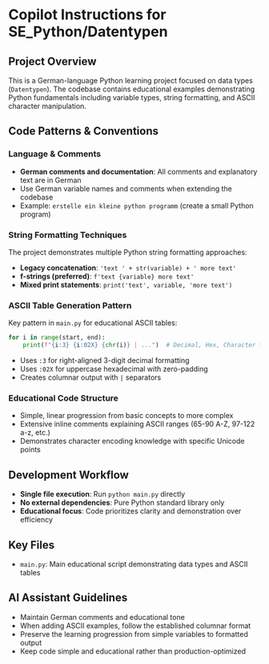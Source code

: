 # Copilot Instructions for SE_Python/Datentypen

## Project Overview
This is a German-language Python learning project focused on data types (`Datentypen`). The codebase contains educational examples demonstrating Python fundamentals including variable types, string formatting, and ASCII character manipulation.

## Code Patterns & Conventions

### Language & Comments
- **German comments and documentation**: All comments and explanatory text are in German
- Use German variable names and comments when extending the codebase
- Example: `erstelle ein kleine python programm` (create a small Python program)

### String Formatting Techniques
The project demonstrates multiple Python string formatting approaches:
- **Legacy concatenation**: `'text ' + str(variable) + ' more text'`
- **f-strings (preferred)**: `f'text {variable} more text'`  
- **Mixed print statements**: `print('text', variable, 'more text')`

### ASCII Table Generation Pattern
Key pattern in `main.py` for educational ASCII tables:
```python
for i in range(start, end):
    print(f"{i:3} {i:02X} {chr(i)} | ...")  # Decimal, Hex, Character format
```
- Uses `:3` for right-aligned 3-digit decimal formatting
- Uses `:02X` for uppercase hexadecimal with zero-padding
- Creates columnar output with `|` separators

### Educational Code Structure
- Simple, linear progression from basic concepts to more complex
- Extensive inline comments explaining ASCII ranges (65-90 A-Z, 97-122 a-z, etc.)
- Demonstrates character encoding knowledge with specific Unicode points

## Development Workflow
- **Single file execution**: Run `python main.py` directly
- **No external dependencies**: Pure Python standard library only
- **Educational focus**: Code prioritizes clarity and demonstration over efficiency

## Key Files
- `main.py`: Main educational script demonstrating data types and ASCII tables

## AI Assistant Guidelines
- Maintain German comments and educational tone
- When adding ASCII examples, follow the established columnar format
- Preserve the learning progression from simple variables to formatted output
- Keep code simple and educational rather than production-optimized